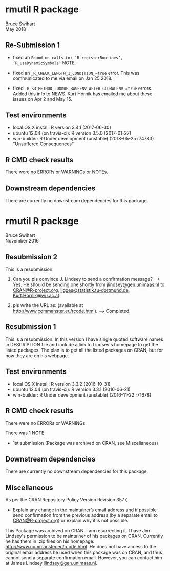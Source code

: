 # rmutil R package
Bruce Swihart  
May 2018

## Re-Submission 1

  * fixed an `Found no calls to: ‘R_registerRoutines’, ‘R_useDynamicSymbols’` NOTE.  

  * fixed an `_R_CHECK_LENGTH_1_CONDITION_=true` error.  This was communicated to me via email on Jan 25 2018.

  * fixed `_R_S3_METHOD_LOOKUP_BASEENV_AFTER_GLOBALENV_=true` errors. Added this info to NEWS.  Kurt Hornik has emailed me about these issues on Apr 2 and May 15.

## Test environments
* local OS X install: R version 3.4.1 (2017-06-30)
* ubuntu 12.04 (on travis-ci): R version 3.5.0 (2017-01-27)
* win-builder: R Under development (unstable) (2018-05-25 r74783) "Unsuffered Consequences"

## R CMD check results
There were no ERRORs or WARNINGs or NOTEs.


## Downstream dependencies
There are currently no downstream dependencies for this package.


# rmutil R package
Bruce Swihart  
November 2016  

## Resubmission 2
This is a resubmission.
1. Can you pls convince J. Lindsey to send a confirmation message?
--> Yes.  He should be sending one shortly from jlindsey@gen.unimaas.nl to 
CRAN@R-project.org, ligges@statistik.tu-dortmund.de, Kurt.Hornik@wu.ac.at

2. pls write the URL as:
 (available at <http://www.commanster.eu/rcode.html>).
--> Completed.  

## Resubmission 1
This is a resubmission.  In this version I have single quoted software names
in DESCRIPTION file and include a link to Lindsey's homepage to get the listed packages. 
The plan is to get all the listed packages on CRAN, but for now they are on his webpage.

## Test environments
* local OS X install: R version 3.3.2 (2016-10-31)
* ubuntu 12.04 (on travis-ci): R version 3.3.1 (2016-06-21)
* win-builder:        R Under development (unstable) (2016-11-22 r71678)

## R CMD check results
There were no ERRORs or WARNINGs. 

There was 1 NOTE:

* 1st submission (Package was archived on CRAN, see Miscellaneous)

## Downstream dependencies
There are currently no downstream dependencies for this package.

## Miscellaneous
As per the CRAN Repository Policy Version Revision 3577,

  *  Explain any change in the maintainer’s email address and if possible send confirmation from the previous address (by a separate email to CRAN@R-project.org) or explain why it is not possible. 

This Package was archived on CRAN.  I am resurrecting it.
I have Jim Lindsey's permission to be maintainer of his packages on CRAN.  Currently he has them in .zip files on his homepage:  http://www.commanster.eu/rcode.html.  He does not have access to the original email address he used when this package was on CRAN, and thus cannot send a separate confirmation email.  However, you can contact him at James Lindsey <jlindsey@gen.unimaas.nl>.



